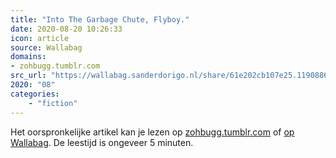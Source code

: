 ```yaml
---
title: "Into The Garbage Chute, Flyboy."
date: 2020-08-20 10:26:33
icon: article
source: Wallabag
domains:
- zohbugg.tumblr.com
src_url: "https://wallabag.sanderdorigo.nl/share/61e202cb107e25.11908865"
2020: "08"
categories:
    - "fiction"
---
```

Het oorspronkelijke artikel kan je lezen op [zohbugg.tumblr.com](https://zohbugg.tumblr.com/post/118737245255/dragonessofthelights-obsessedwithfrozen42) of [op Wallabag](https://wallabag.sanderdorigo.nl/share/61e202cb107e25.11908865). De leestijd is ongeveer 5 minuten.